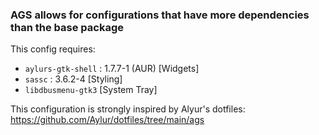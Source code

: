 ### AGS allows for configurations that have more dependencies than the base package

This config requires:  
 - `aylurs-gtk-shell` : 1.7.7-1 (AUR) \[Widgets\]
 - `sassc` : 3.6.2-4 \[Styling\]
 - `libdbusmenu-gtk3` \[System Tray\]
  
This configuration is strongly inspired by Alyur's dotfiles:  
https://github.com/Aylur/dotfiles/tree/main/ags
